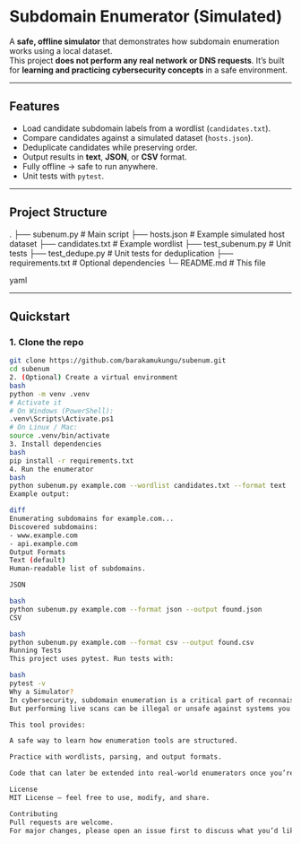 # Subdomain Enumerator (Simulated)

A **safe, offline simulator** that demonstrates how subdomain enumeration works using a local dataset.  
This project **does not perform any real network or DNS requests**. It’s built for **learning and practicing cybersecurity concepts** in a safe environment.

---

## Features
- Load candidate subdomain labels from a wordlist (`candidates.txt`).
- Compare candidates against a simulated dataset (`hosts.json`).
- Deduplicate candidates while preserving order.
- Output results in **text**, **JSON**, or **CSV** format.
- Fully offline → safe to run anywhere.
- Unit tests with `pytest`.

---

## Project Structure
.
├── subenum.py # Main script
├── hosts.json # Example simulated host dataset
├── candidates.txt # Example wordlist
├── test_subenum.py # Unit tests
├── test_dedupe.py # Unit tests for deduplication
├── requirements.txt # Optional dependencies
└─ README.md # This file

yaml

---

## Quickstart

### 1. Clone the repo
```bash
git clone https://github.com/barakamukungu/subenum.git
cd subenum
2. (Optional) Create a virtual environment
bash
python -m venv .venv
# Activate it
# On Windows (PowerShell):
.venv\Scripts\Activate.ps1
# On Linux / Mac:
source .venv/bin/activate
3. Install dependencies
bash
pip install -r requirements.txt
4. Run the enumerator
bash
python subenum.py example.com --wordlist candidates.txt --format text
Example output:

diff
Enumerating subdomains for example.com...
Discovered subdomains:
- www.example.com
- api.example.com
Output Formats
Text (default)
Human-readable list of subdomains.

JSON

bash
python subenum.py example.com --format json --output found.json
CSV

bash
python subenum.py example.com --format csv --output found.csv
Running Tests
This project uses pytest. Run tests with:

bash
pytest -v
Why a Simulator?
In cybersecurity, subdomain enumeration is a critical part of reconnaissance.
But performing live scans can be illegal or unsafe against systems you don’t own.

This tool provides:

A safe way to learn how enumeration tools are structured.

Practice with wordlists, parsing, and output formats.

Code that can later be extended into real-world enumerators once you’re ready.

License
MIT License – feel free to use, modify, and share.

Contributing
Pull requests are welcome.
For major changes, please open an issue first to discuss what you’d like to change.
